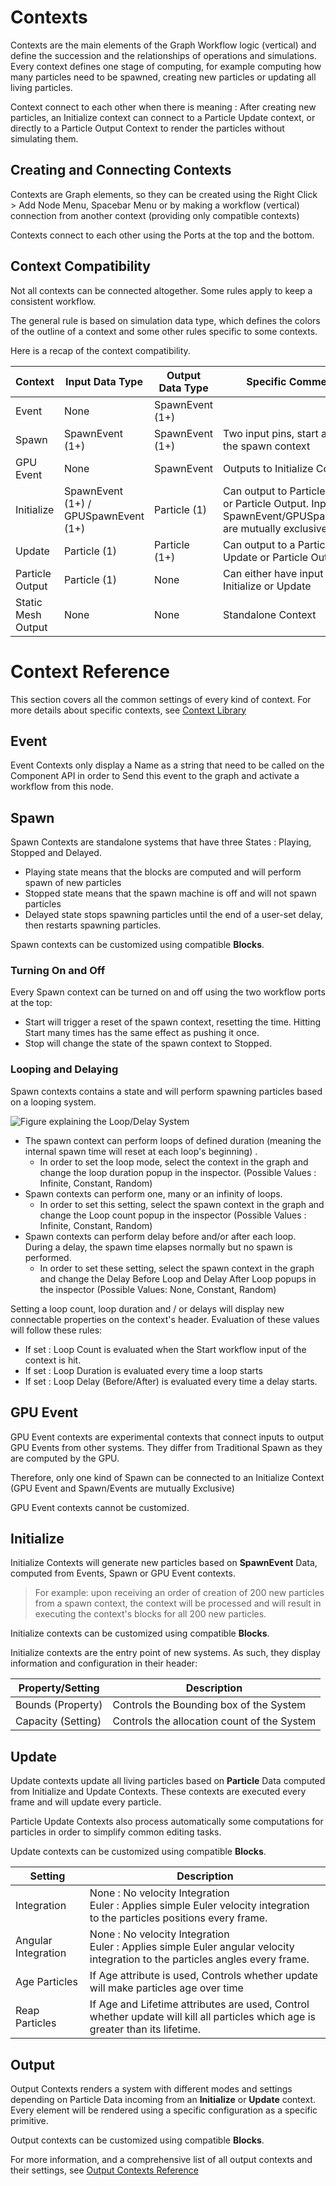 # Contexts

Contexts are the main elements of the Graph Workflow logic (vertical) and define the succession and the relationships of operations and simulations. Every context defines one stage of computing, for example computing how many particles need to be spawned, creating new particles or updating all living particles. 

Context connect to each other when there is meaning : After creating new particles, an Initialize context can connect to a Particle Update context, or directly to a Particle Output Context to render the particles without simulating them.

## Creating and Connecting Contexts

Contexts are Graph elements, so they can be created using the Right Click > Add Node Menu, Spacebar Menu or by making a workflow (vertical) connection from another context (providing only compatible contexts)

Contexts connect to each other using the Ports at the top and the bottom.

## Context Compatibility

Not all contexts can be connected altogether. Some rules apply to keep a consistent workflow.

The general rule is based on simulation data type, which defines the colors of the outline of a context and some other rules specific to some contexts.

 Here is a recap of the context compatibility.



| Context            | Input Data Type                      | Output Data Type | Specific Comments                                            |
| ------------------ | ------------------------------------ | ---------------- | ------------------------------------------------------------ |
| Event              | None                                 | SpawnEvent (1+)  |                                                              |
| Spawn              | SpawnEvent (1+)                      | SpawnEvent (1+)  | Two input pins, start and stop the spawn context             |
| GPU Event          | None                                 | SpawnEvent       | Outputs to Initialize Context                                |
| Initialize         | SpawnEvent (1+) / GPUSpawnEvent (1+) | Particle (1)     | Can output to Particle Update or Particle Output. Input types SpawnEvent/GPUSpawnEvent are mutually exclusive. |
| Update             | Particle (1)                         | Particle (1+)    | Can output to a Particle Update or Particle Output           |
| Particle Output    | Particle (1)                         | None             | Can either have input from an Initialize or Update           |
| Static Mesh Output | None                                 | None             | Standalone Context                                           |



# Context Reference

This section covers all the common settings of every kind of context. For more details about specific contexts, see [Context Library]()

## Event

Event Contexts only display a Name as a string that need to be called on the Component API in order to Send this event to the graph and activate a workflow from this node.

## Spawn

Spawn Contexts are standalone systems that have three States : Playing, Stopped and Delayed. 

* Playing state means that the blocks are computed and will perform spawn of new particles
* Stopped state means that the spawn machine is off and will not spawn particles
* Delayed state stops spawning particles until the end of a user-set delay, then restarts spawning particles.

Spawn contexts can be customized using compatible **Blocks**.

### Turning On and Off 

Every Spawn context can be turned on and off using the two workflow ports at the top:

* Start will trigger a reset of the spawn context, resetting the time. Hitting Start many times has the same effect as pushing it once.
* Stop will change the state of the spawn context to Stopped.

### Looping and Delaying

Spawn contexts contains a state and will perform spawning particles based on a looping system.

![Figure explaining the Loop/Delay System]()

* The spawn context can perform loops of defined duration (meaning the internal spawn time will reset at each loop's beginning) . 
  * In order to set the loop mode, select the context in the graph and change the loop duration popup in the inspector. (Possible Values : Infinite, Constant, Random)
* Spawn contexts can perform one, many or an infinity of loops. 
  * In order to set this setting, select the spawn context in the graph and change the Loop count popup in the inspector (Possible Values : Infinite, Constant, Random)
* Spawn contexts can perform delay before and/or after each loop. During a delay, the spawn time elapses normally but no spawn is performed.
  * In order to set these setting, select the spawn context in the graph and change the Delay Before Loop and Delay After Loop popups in the inspector (Possible Values: None, Constant, Random)

Setting a loop count, loop duration and / or delays will display new connectable properties on the context's header. Evaluation of these values will follow these rules:

* If set : Loop Count is evaluated when the Start workflow input of the context is hit.
* If set : Loop Duration is evaluated every time a loop starts
* If set : Loop Delay (Before/After) is evaluated every time a delay starts.

## GPU Event

GPU Event contexts are experimental contexts that connect inputs to output GPU Events from other systems. They differ from Traditional Spawn as they are computed by the GPU. 

Therefore, only one kind of Spawn can be connected to an Initialize Context (GPU Event and Spawn/Events are mutually Exclusive) 

GPU Event contexts cannot be customized.

## Initialize

Initialize Contexts will generate new particles based on **SpawnEvent** Data, computed from Events, Spawn or GPU Event contexts.

> For example: upon receiving an order of creation of 200 new particles from a spawn context, the context will be processed and will result in executing the context's blocks for all 200 new particles.

Initialize contexts can be customized using compatible **Blocks**.

Initialize contexts are the entry point of new systems. As such, they display information and configuration in their header:

| Property/Setting   | Description                                 |
| ------------------ | ------------------------------------------- |
| Bounds (Property)  | Controls the Bounding box of the System     |
| Capacity (Setting) | Controls the allocation count of the System |



## Update

Update contexts update all living particles based on **Particle** Data computed from Initialize and Update Contexts. These contexts are executed every frame and will update every particle.

Particle Update Contexts also process automatically some computations for particles in order to simplify common editing tasks.

Update contexts can be customized using compatible **Blocks**.


| Setting             | Description                                                  |
| ------------------- | ------------------------------------------------------------ |
| Integration         | None : No velocity Integration <br/>Euler : Applies simple Euler velocity integration to the particles positions every frame. |
| Angular Integration | None : No velocity Integration <br/>Euler : Applies simple Euler angular velocity integration to the particles angles every frame. |
| Age Particles       | If Age attribute is used, Controls whether update will make particles age over time |
| Reap Particles      | If Age and Lifetime attributes are used, Control whether update will kill all particles which age is greater than its lifetime. |


## Output

Output Contexts renders a system with different modes and settings depending on Particle Data incoming from an **Initialize** or **Update** context. Every element will be rendered using a specific configuration as a specific primitive.

Output contexts can be customized using compatible **Blocks**.

For more information, and a comprehensive list of all output contexts and their settings, see [Output Contexts Reference]()
